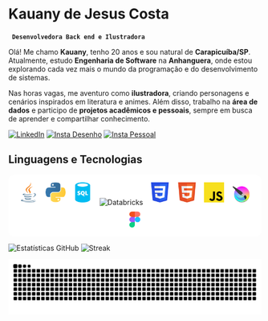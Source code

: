 # Kauany de Jesus Costa
**` Desenvolvedora Back end e Ilustradora`**

Olá! Me chamo **Kauany**, tenho 20 anos e sou natural de **Carapicuíba/SP**.  
Atualmente, estudo **Engenharia de Software** na **Anhanguera**, onde estou explorando cada vez mais o mundo da programação e do desenvolvimento de sistemas.  

Nas horas vagas, me aventuro como **ilustradora**, criando personagens e cenários inspirados em literatura e animes. Além disso, trabalho na **área de dados** e participo de **projetos acadêmicos e pessoais**, sempre em busca de aprender e compartilhar conhecimento.

[![LinkedIn](https://img.shields.io/badge/LinkedIn-F24194?style=for-the-badge&logo=linkedin&logoColor=white)](https://www.linkedin.com/in/kauanycostaa)
[![Insta Desenho](https://img.shields.io/badge/Instagram%20Desenho-F2C849?style=for-the-badge&logo=instagram&logoColor=white)](https://www.instagram.com/estantedesenhada?utm_source=ig_web_button_share_sheet&igsh=ZDNlZDc0MzIxNw==)
[![Insta Pessoal](https://img.shields.io/badge/Instagram%20Pessoal-99E5E0?style=for-the-badge&logo=instagram&logoColor=white)](https://www.instagram.com/kajj_c)

## Linguagens e Tecnologias 
<div align="center" style="background:white; padding:10px; border-radius:12px;">
  <img src="/icons/java.svg" width="40" title="Java" style="margin:5px;">
  <img src="/icons/python.svg" width="40" title="Python" style="margin:5px;">
  <img src="/icons/sql.svg" width="40" title="SQL" style="margin:5px;">
  <img src="/icons/databricks.svg" width="40" title="Databricks" style="margin:5px;">
  <img src="/icons/css.svg" width="40" title="CSS" style="margin:5px;">
  <img src="/icons/html.svg" width="40" title="HTML" style="margin:5px;">
  <img src="/icons/javascript.svg" width="40" title="JavaScript" style="margin:5px;">
  <img src="/icons/krita.png" width="40" title="Krita" style="margin:5px;">
  <img src="/icons/figma.svg" height="32" title="Figma" style="margin:5px;">
</div>



![Estatísticas GitHub](https://github-readme-stats.vercel.app/api?username=kajcosta&show_icons=true&theme=radical)
![Streak](https://github-readme-streak-stats.herokuapp.com/?user=kajcosta&theme=radical)


<picture align="center">
  <source media="(prefers-color-scheme: dark)" srcset="https://raw.githubusercontent.com/kajcosta/kajcosta/output/github-contribution-grid-snake-dark.svg">
  <source media="(prefers-color-scheme: light)" srcset="https://raw.githubusercontent.com/kajcosta/kajcosta/output/github-contribution-grid-snake-dark.svg">
  <img align="center" alt="github contribution grid snake animation" src="https://raw.githubusercontent.com/kajcosta/kajcosta/output/github-contribution-grid-snake.svg">
</picture>




